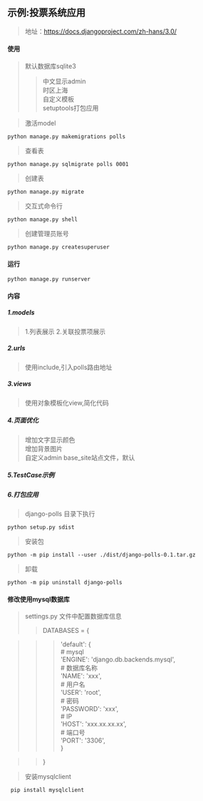 ## 示例:投票系统应用
>地址：https://docs.djangoproject.com/zh-hans/3.0/

#### 使用
>默认数据库sqlite3  
>>中文显示admin  
>>时区上海  
>>自定义模板  
>>setuptools打包应用  

>激活model  

    python manage.py makemigrations polls  
>查看表  

    python manage.py sqlmigrate polls 0001  
>创建表  

    python manage.py migrate  

>交互式命令行


    python manage.py shell  

>创建管理员账号 

    python manage.py createsuperuser  

#### 运行

    python manage.py runserver


#### 内容
##### 1.models
>1.列表展示
>2.关联投票项展示
##### 2.urls
>使用include,引入polls路由地址

##### 3.views
>使用对象模板化view,简化代码

##### 4.页面优化
>增加文字显示颜色  
>增加背景图片  
>自定义admin base_site站点文件，默认  
    
##### 5.TestCase示例

##### 6.打包应用
>django-polls 目录下执行  

    python setup.py sdist  
>安装包  

    python -m pip install --user ./dist/django-polls-0.1.tar.gz  
>卸载  

    python -m pip uninstall django-polls  
    
    
#### 修改使用mysql数据库
>settings.py 文件中配置数据库信息
>>DATABASES = {  

>>>   'default': {  
>>>       # mysql  
>>>       'ENGINE': 'django.db.backends.mysql',  
>>>       # 数据库名称  
>>>       'NAME': 'xxx',  
>>>       # 用户名  
>>>       'USER': 'root',  
>>>       # 密码  
>>>       'PASSWORD': 'xxx',  
>>>       # IP  
>>>       'HOST': 'xxx.xx.xx.xx',  
>>>       # 端口号  
>>>       'PORT': '3306',  
>>>   }  

>>}  

>安装mysqlclient
 
     pip install mysqlclient
  
  